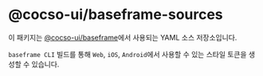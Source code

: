 # @cocso-ui/baseframe-sources

이 패키지는 [@cocso-ui/baseframe](../../ecosystem/baseframe)에서 사용되는 YAML 소스 저장소입니다.

`baseframe CLI` 빌드를 통해 `Web`, `iOS`, `Android`에서 사용할 수 있는 스타일 토큰을 생성할 수 있습니다.
